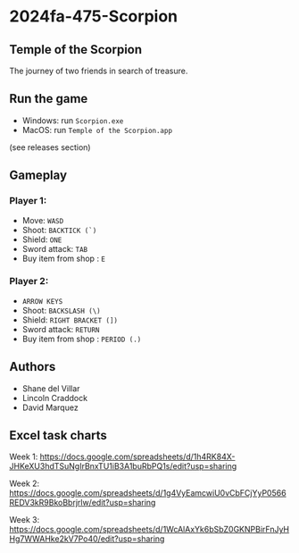 # 2024fa-475-Scorpion

## Temple of the Scorpion
The journey of two friends in search of treasure.

## Run the game
- Windows: run ``Scorpion.exe``
- MacOS: run ``Temple of the Scorpion.app``

(see releases section)

## Gameplay
### Player 1:
- Move: ``WASD``
- Shoot: ``BACKTICK (`)``
- Shield: ``ONE``
- Sword attack: ``TAB``
- Buy item from shop : ``E``
### Player 2:
- ``ARROW KEYS``
- Shoot: ``BACKSLASH (\)``
- Shield: ``RIGHT BRACKET (])``
- Sword attack: ``RETURN``
- Buy item from shop : ``PERIOD (.)``

## Authors
- Shane del Villar
- Lincoln Craddock
- David Marquez

## Excel task charts
Week 1:
https://docs.google.com/spreadsheets/d/1h4RK84X-JHKeXU3hdTSuNgIrBnxTU1iB3A1buRbPQ1s/edit?usp=sharing

Week 2:
https://docs.google.com/spreadsheets/d/1g4VyEamcwiU0vCbFCjYyP0566REDV3kR9BkoBbrjrlw/edit?usp=sharing

Week 3:
https://docs.google.com/spreadsheets/d/1WcAlAxYk6bSbZ0GKNPBirFnJyHHg7WWAHke2kV7Po40/edit?usp=sharing
